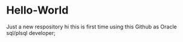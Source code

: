 # Hello-World
Just a new respository
hi this is first time using this Github as 
Oracle sql/plsql developer;
